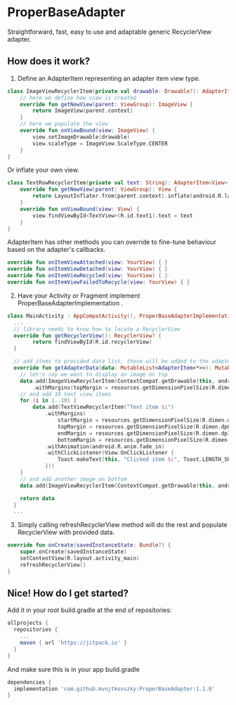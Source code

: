 # ProperBaseAdapter
Straightforward, fast, easy to use and adaptable generic RecyclerView adapter.

## How does it work?
1. Define an AdapterItem representing an adapter item view type.
``` kotlin
class ImageViewRecyclerItem(private val drawable: Drawable?): AdapterItem<ImageView>() {
    // here we define how view is created
    override fun getNewView(parent: ViewGroup): ImageView {
        return ImageView(parent.context)
    }
    // here we populate the view
    override fun onViewBound(view: ImageView) {
        view.setImageDrawable(drawable)
        view.scaleType = ImageView.ScaleType.CENTER
    }
}
```

Or inflate your own view.
``` kotlin
class TextRowRecyclerItem(private val text: String): AdapterItem<View>() {
    override fun getNewView(parent: ViewGroup): View {
        return LayoutInflater.from(parent.context).inflate(android.R.layout.activity_list_item, parent, false)
    }
    override fun onViewBound(view: View) {
        view.findViewById<TextView>(R.id.text1).text = text
    }
}
```

AdapterItem has other methods you can override to fine-tune behaviour based on the adapter's callbacks.
``` kotlin
override fun onItemViewAttached(view: YourView) { }
override fun onItemViewDetached(view: YourView) { }
override fun onItemViewRecycled(view: YourView) { }
override fun onItemViewFailedToRecycle(view: YourView) { }
```

2. Have your Activity or Fragment implement ProperBaseAdapterImplementation .
``` kotlin
class MainActivity : AppCompatActivity(), ProperBaseAdapterImplementation {
  ...
  // library needs to know how to locate a RecyclerView
  override fun getRecyclerView(): RecyclerView? {
        return findViewById(R.id.recyclerView)
  }

  // add items to provided data list, those will be added to the adapter.
  override fun getAdapterData(data: MutableList<AdapterItem<*>>): MutableList<AdapterItem<*>> {
    // let's say we want to display an image on top
    data.add(ImageViewRecyclerItem(ContextCompat.getDrawable(this, android.R.drawable.btn_radio))
        .withMargins(topMargin = resources.getDimensionPixelSize(R.dimen.dp16))
    // and add 10 text view items
    for (i in 1..10) {
        data.add(TextViewRecyclerItem("Text item $i")
            .withMargins(
                startMargin = resources.getDimensionPixelSize(R.dimen.dp16),
                topMargin = resources.getDimensionPixelSize(R.dimen.dp8),
                endMargin = resources.getDimensionPixelSize(R.dimen.dp16),
                bottomMargin = resources.getDimensionPixelSize(R.dimen.dp8))
            .withAnimation(android.R.anim.fade_in)
            .withClickListener(View.OnClickListener {
                Toast.makeText(this, "Clicked item $i", Toast.LENGTH_SHORT).show()
            }))
    }
    // and add another image on bottom
    data.add(ImageViewRecyclerItem(ContextCompat.getDrawable(this, android.R.drawable.ic_btn_speak_now)))

    return data
  }
  ...
```

3. Simply calling refreshRecyclerView method will do the rest and populate RecyclerView with provided data.
``` kotlin
override fun onCreate(savedInstanceState: Bundle?) {
    super.onCreate(savedInstanceState)
    setContentView(R.layout.activity_main)
    refreshRecyclerView()
}
```

## Nice! How do I get started?
Add it in your root build.gradle at the end of repositories:
``` gradle
allprojects {
  repositories {
    ...
    maven { url 'https://jitpack.io' }
  }
}
```

And make sure this is in your app build.gradle
``` gradle
dependencies {
  implementation 'com.github.mvojtkovszky:ProperBaseAdapter:1.1.0'
}
```
